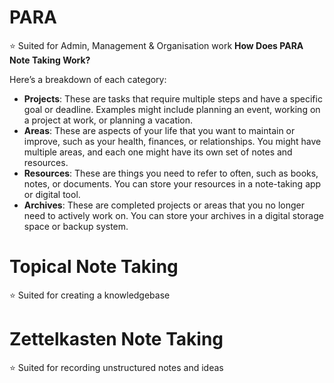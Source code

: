 # PARA
⭐ Suited for Admin, Management & Organisation work
**How Does PARA Note Taking Work?**

Here’s a breakdown of each category:

- **Projects**: These are tasks that require multiple steps and have a specific goal or deadline. Examples might include planning an event, working on a project at work, or planning a vacation.
- **Areas**: These are aspects of your life that you want to maintain or improve, such as your health, finances, or relationships. You might have multiple areas, and each one might have its own set of notes and resources.
- **Resources**: These are things you need to refer to often, such as books, notes, or documents. You can store your resources in a note-taking app or digital tool.
- **Archives**: These are completed projects or areas that you no longer need to actively work on. You can store your archives in a digital storage space or backup system.

# Topical Note Taking
⭐ Suited for creating a knowledgebase

# Zettelkasten Note Taking
⭐ Suited for recording unstructured notes and ideas
